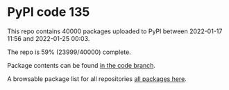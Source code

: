 # PyPI code 135

This repo contains 40000 packages uploaded to PyPI between 
2022-01-17 11:56 and 2022-01-25 00:03.

The repo is 59% (23999/40000) complete.

Package contents can be found [in the code branch](https://github.com/pypi-data/pypi-mirror-135/tree/code/packages).

A browsable package list for all repositories [all packages here](https://pypi-data.github.io/website/repositories/pypi-mirror-135).


